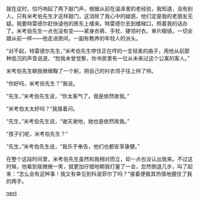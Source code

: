 
就在这时，恰巧响起了两下敲门声，根据从前在温泽里的老经验，我知道，没有别人，只有米考伯先生才这样敲门，这消除了我心中的疑惑，他们定是我的老朋友无疑。我要特雷德尔赶快请他的房东上楼来。特雷德尔去到楼梯口，照着我的话办了。米考伯先生一点也没有变——紧身衣裤、手杖、硬领衬衣、单片眼镜，一切全跟从前一样——他走进房间，一副有教养的年轻人的派头。

“对不起，特雷德尔先生，”米考伯先生停住正在哼的一支轻柔的曲子，用他从前那种低沉的声音说道，“恕我未曾觉察，你书房里有一位从未来过这个公寓的客人。”

米考伯先生朝我微微鞠了一个躬，把自己的衬衣领子往上拎了拎。

“你好吗，米考伯先生？”我说。

“先生，”米考伯先生说，“你太客气了。我是依然故我。”

“米考伯太太好吗？”我接着问。

“先生，”米考伯先生说，“谢天谢地，她也是依然故我。”

“孩子们呢，米考伯先生？”

“先生，”米考伯先生说，“我乐于奉告，他们也都安享康健。”

在整个这段时间里，米考伯先生虽然和我相对而立，却一点也没认出我来。不过这时候，他看到我微微一笑，就更加仔细地朝我打量了一会，忽然倒退几步，叫了起来：“怎么会有这种事！我又有幸见到科波菲尔了吗？”接着便极其热情地握住了我的两手。

[next](page363)